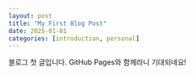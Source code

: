 ```yaml
---
layout: post
title: "My First Blog Post"
date: 2025-01-01
categories: [introduction, personal]
---
```

블로그 첫 글입니다. GitHub Pages와 함께라니 기대되네요!